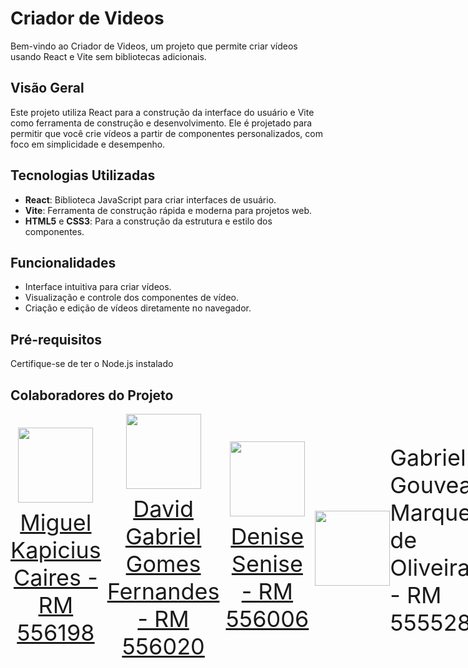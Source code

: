 # Criador de Videos

Bem-vindo ao Criador de Videos, um projeto que permite criar vídeos usando React e Vite sem bibliotecas adicionais.

## Visão Geral

Este projeto utiliza React para a construção da interface do usuário e Vite como ferramenta de construção e desenvolvimento. Ele é projetado para permitir que você crie vídeos a partir de componentes personalizados, com foco em simplicidade e desempenho.

## Tecnologias Utilizadas

- **React**: Biblioteca JavaScript para criar interfaces de usuário.
- **Vite**: Ferramenta de construção rápida e moderna para projetos web.
- **HTML5** e **CSS3**: Para a construção da estrutura e estilo dos componentes.

## Funcionalidades

- Interface intuitiva para criar vídeos.
- Visualização e controle dos componentes de vídeo.
- Criação e edição de vídeos diretamente no navegador.

## Pré-requisitos

Certifique-se de ter o Node.js instalado 

## Colaboradores do Projeto
<div style="display: flex; justify-content: space-between; align-items: center;">
<a href="https://github.com/miguelkapicius" target="_blank" style="text-align: center; margin-right: 10px;">
<img loading="lazy" src="https://avatars.githubusercontent.com/miguelkapicius" width=120>
<p style="font-size:min(2vh, 36px); margin-top: 10px;">Miguel Kapicius Caires - RM 556198</p>
</a>
<a href="https://github.com/dav0fc" target="_blank" style="text-align: center; margin-right: 10px;">
<img loading="lazy" src="https://avatars.githubusercontent.com/dav0fc" width=120>
<p style="font-size:min(2vh, 36px); margin-top: 10px;">David Gabriel Gomes Fernandes - RM 556020</p>
</a>
<a href="https://github.com/desenise" target="_blank" style="text-align: center; margin-right: 10px;">
<img loading="lazy" src="https://avatars.githubusercontent.com/desenise" width=120>
<p style="font-size:min(2vh, 36px); margin-top: 10px;">Denise Senise - RM 556006</p>
</a>
<p style="font-size:min(2vh, 36px); margin
<a href="https://github.com/gab-gouvea" target="_blank" style="text-align: center; margin-right: 10px;">
<img loading="lazy" src="https://avatars.githubusercontent.com/gab-gouvea" width=120>
<p style="font-size:min(2vh, 36px); margin-top: 10px;">Gabriel Gouvea Marques de Oliveira - RM 555528</p>
</a>
<a href="https://github.com/Thiago-ferreirazz" target="_blank" style="text-align: center; margin-right: 10px;">
<img loading="lazy" src="https://avatars.githubusercontent.com/Thiago-ferreirazz" width=120>
<p style="font-size:min(2vh, 36px); margin-top: 10px;">Thiago Ferreira Oliveira - RM 555608</p>
</a>
</div>
